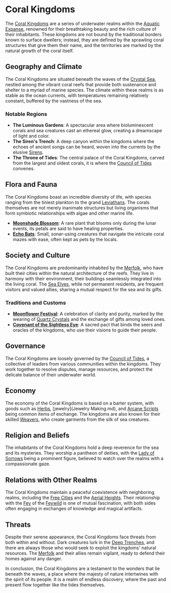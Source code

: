# Coral Kingdoms

The [Coral Kingdoms](Coral%20Kingdoms.md) are a series of underwater realms within the [Aquatic Expanse](Aquatic%20Expanse.md), renowned for their breathtaking beauty and the rich culture of their inhabitants. These kingdoms are not bound by the traditional borders known to surface dwellers; instead, they are defined by the sprawling coral structures that give them their name, and the territories are marked by the natural growth of the coral itself.

## Geography and Climate

The Coral Kingdoms are situated beneath the waves of the [Crystal Sea](Crystal%20Sea.md), nestled among the vibrant coral reefs that provide both sustenance and shelter to a myriad of marine species. The climate within these realms is as stable as the ocean currents, with temperatures remaining relatively constant, buffered by the vastness of the sea.

### Notable Regions

- **The Luminous Gardens**: A spectacular area where bioluminescent corals and sea creatures cast an ethereal glow, creating a dreamscape of light and color.
- **The Siren's Trench**: A deep canyon within the kingdoms where the echoes of ancient songs can be heard, woven into the currents by the elusive [Sirens](Sirens.md).
- **The Throne of Tides**: The central palace of the Coral Kingdoms, carved from the largest and oldest corals, it is where the [Council of Tides](Council%20of%20Tides.md) convenes.

## Flora and Fauna

The Coral Kingdoms boast an incredible diversity of life, with species ranging from the tiniest plankton to the grand [Leviathans](Leviathans.md). The corals themselves are not merely inanimate structures but living organisms that form symbiotic relationships with algae and other marine life.

- **[Moonshade Blossom](Moonshade%20Blossom.md)**: A rare plant that blooms only during the lunar events, its petals are said to have healing properties.
- **[Echo Bats](Echo%20Bats.md)**: Small, sonar-using creatures that navigate the intricate coral mazes with ease, often kept as pets by the locals.

## Society and Culture

The Coral Kingdoms are predominantly inhabited by the [Merfolk](Merfolk.md), who have built their cities within the natural architecture of the reefs. They live in harmony with their environment, their buildings seamlessly integrated into the living coral. The [Sea Elves](Sea%20Elves.md), while not permanent residents, are frequent visitors and valued allies, sharing a mutual respect for the sea and its gifts.

### Traditions and Customs

- **[Moonflower Festival](Moonflower%20Festival.md)**: A celebration of clarity and purity, marked by the wearing of [Quartz Crystals](Quartz%20Crystals.md) and the exchange of gifts among loved ones.
- **[Covenant of the Sightless Eye](Covenant%20of%20the%20Sightless%20Eye.md)**: A sacred pact that binds the seers and oracles of the kingdoms, who use their visions to guide their people.

## Governance

The Coral Kingdoms are loosely governed by the [Council of Tides](Council%20of%20Tides.md), a collective of leaders from various communities within the kingdoms. They work together to resolve disputes, manage resources, and protect the delicate balance of their underwater world.

## Economy

The economy of the Coral Kingdoms is based on a barter system, with goods such as [Herbs](Herbs.md), [jewelry](Jewelry Making.md), and [Arcane Scripts](Arcane%20Scripts.md) being common items of exchange. The kingdoms are also known for their skilled [Weavers](Weavers.md), who create garments from the silk of sea creatures.

## Religion and Beliefs

The inhabitants of the Coral Kingdoms hold a deep reverence for the sea and its mysteries. They worship a pantheon of deities, with the [Lady of Sorrows](Lady%20of%20Sorrows.md) being a prominent figure, believed to watch over the realms with a compassionate gaze.

## Relations with Other Realms

The Coral Kingdoms maintain a peaceful coexistence with neighboring realms, including the [Free Cities](Free%20Cities.md) and the [Aerial Heights](Aerial%20Heights.md). Their relationship with the [Fey](Fey.md) of the [Feywild](Feywild.md) is one of mutual fascination, with both sides often engaging in exchanges of knowledge and magical artifacts.

## Threats

Despite their serene appearance, the Coral Kingdoms face threats from both within and without. Dark creatures lurk in the [Deep Trenches](Deep%20Trenches.md), and there are always those who would seek to exploit the kingdoms' natural resources. The [Merfolk](Merfolk.md) and their allies remain vigilant, ready to defend their homes against any danger.

In conclusion, the Coral Kingdoms are a testament to the wonders that lie beneath the waves, a place where the majesty of nature intertwines with the spirit of its people. It is a realm of endless discovery, where the past and present flow together like the tides themselves.